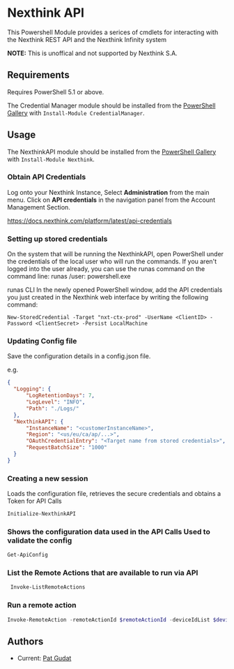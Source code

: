 # Nexthink API
This Powershell Module provides a serices of cmdlets for interacting with the Nexthink REST API and the Nexthink Infinity system

**NOTE:**  This is unoffical and not supported by Nexthink S.A.

## Requirements

Requires PowerShell 5.1 or above.

The Credential Manager module should be installed from the [PowerShell Gallery](https://www.powershellgallery.com/packages/CredentialManager/2.0) with `Install-Module CredentialManager`.

## Usage

The NexthinkAPI module should be installed from the [PowerShell Gallery](https://www.powershellgallery.com/packages/Nexthink) with `Install-Module Nexthink`.

### Obtain API Credentials

Log onto your Nexthink Instance, Select **Administration** from the main menu.  Click on **API credentials** in the navigation panel from the Account Management Section.

https://docs.nexthink.com/platform/latest/api-credentials

### Setting up stored credentials
On the system that will be running the NexthinkAPI, open PowerShell under the credentials of the local user who will run the commands.  If you aren't logged into the user already, you can use the runas command on the command line: runas /user:<service account> powershell.exe

runas CLI
In the newly opened PowerShell window, add the API credentials you just created in the Nexthink web interface by writing the following command:

`New-StoredCredential -Target "nxt-ctx-prod" -UserName <ClientID> -Password <ClientSecret> -Persist LocalMachine`

### Updating Config file
  
  Save the configuration details in a config.json file.
  
  e.g.
  ```Json
  {
    "Logging": {
        "LogRetentionDays": 7,
        "LogLevel": "INFO",
        "Path": "./Logs/"
    },
    "NexthinkAPI": {
        "InstanceName": "<customerInstanceName>",
        "Region": "<us/eu/ca/ap/...>",
        "OAuthCredentialEntry": "<Target name from stored credentials>",
        "RequestBatchSize": "1000"
    }
}
```
  
### Creating a new session

  Loads the configuration file, retrieves the secure credentials and obtains a Token for API Calls
  
```PowerShell
Initialize-NexthinkAPI
```
  
 ### Shows the configuration data used in the API Calls Used to validate the config
```PowerShell
Get-ApiConfig
```
  
### List the Remote Actions that are available to run via API
 ```PowerShell
  Invoke-ListRemoteActions
  ```

### Run a remote action

  ```PowerShell
  Invoke-RemoteAction -remoteActionId $remoteActionId -deviceIdList $deviceIdList
  ```
  
## Authors
  
 - Current: [Pat Gudat](https://github.com/NexthinkGuru)
  
  
